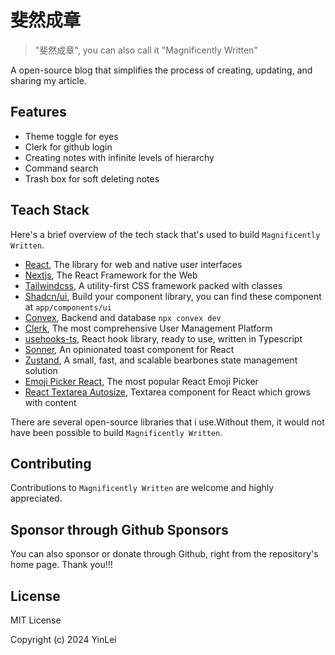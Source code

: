 # 斐然成章

> "斐然成章", you can also call it "Magnificently Written"

A open-source blog that simplifies the process of creating, updating, and sharing my article.

## Features

- Theme toggle for eyes
- Clerk for github login
- Creating notes with infinite levels of hierarchy
- Command search
- Trash box for soft deleting notes

## Teach Stack

Here's a brief overview of the tech stack that's used to build `Magnificently Written`.

- [React](https://react.dev/), The library for web and native user interfaces
- [Nextjs](https://nextjs.org/), The React Framework for the Web
- [Tailwindcss](https://tailwindcss.com/), A utility-first CSS framework packed with classes
- [Shadcn/ui](https://ui.shadcn.com/), Build your component library, you can find these component at `app/components/ui`
- [Convex](https://www.convex.dev/), Backend and database `npx convex dev`
- [Clerk](https://clerk.com/), The most comprehensive User Management Platform
- [usehooks-ts](https://usehooks-ts.com/), React hook library, ready to use, written in Typescript
- [Sonner](https://sonner.emilkowal.ski/), An opinionated toast component for React
- [Zustand](https://zustand-demo.pmnd.rs/), A small, fast, and scalable bearbones state management solution
- [Emoji Picker React](https://github.com/ealush/emoji-picker-react), The most popular React Emoji Picker
- [React Textarea Autosize](https://github.com/Andarist/react-textarea-autosize#readme), Textarea component for React which grows with content

There are several open-source libraries that i use.Without them, it would not have been possible to build `Magnificently Written`.

## Contributing

Contributions to `Magnificently Written` are welcome and highly appreciated.

## Sponsor through Github Sponsors

You can also sponsor or donate through Github, right from the repository's home page. Thank you!!!

## License

MIT License

Copyright (c) 2024 YinLei